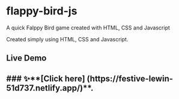 # flappy-bird-js
A quick Falppy Bird game created with HTML, CSS and Javascript

Created simply using HTML, CSS and Javascript. 

<h2> Live Demo <h2>  ### ✨**[Click here] (https://festive-lewin-51d737.netlify.app/)**.

